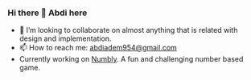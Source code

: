 ### Hi there 👋 Abdi here

- 👯 I’m looking to collaborate on almost anything that is related with design and implementation.
- 📫 How to reach me: abdiadem954@gmail.com
- Currently working on <a href="https://numbly.abdiadem.com/" title="Numbly">Numbly</a>. A fun and challenging number based game.
